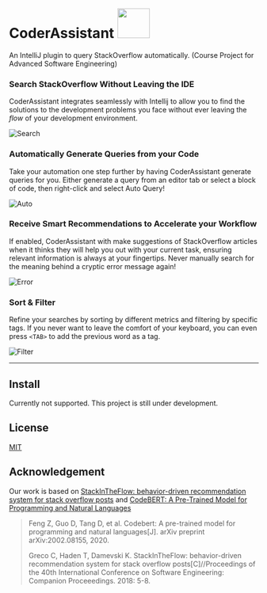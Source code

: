 # CoderAssistant <img src="https://github.com/vcu-swim-lab/stack-intheflow/blob/master/src/main/resources/icons/main.png" width="65" height="60">

An IntelliJ plugin to query StackOverflow automatically. (Course Project for Advanced Software Engineering)

### Search StackOverflow Without Leaving the IDE

CoderAssistant integrates seamlessly with Intellij to allow you to find the solutions to the development problems you face without ever leaving the *flow* of your development environment.

![Search](https://i.imgur.com/Rt5tYun.gif)

### Automatically Generate Queries from your Code

Take your automation one step further by having CoderAssistant generate queries for you. Either generate a query from an editor tab or select a block of code, then right-click and select Auto Query!

![Auto](https://i.imgur.com/yB7fH5N.gif)

### Receive Smart Recommendations to Accelerate your Workflow

If enabled, CoderAssistant with make suggestions of StackOverflow articles when it thinks they will help you out with your current task, ensuring relevant information is always at your fingertips. Never manually search for the meaning behind a cryptic error message again!

![Error](https://i.imgur.com/L9WO8OF.png)

### Sort & Filter

Refine your searches by sorting by different metrics and filtering by specific tags. If you never want to leave the comfort of your keyboard, you can even press `<TAB>` to add the previous word as a tag.

![Filter](https://i.imgur.com/NuQF2cl.gif)

********

## Install

Currently not supported. This project is still under development.

## License

[MIT](./LICENSE)

## Acknowledgement

Our work is based on [StackInTheFlow: behavior-driven recommendation system for stack overflow posts](https://damevski.github.io/files/greco_icse18_preprint.pdf) and [CodeBERT: A Pre-Trained Model for Programming and Natural Languages](https://arxiv.org/pdf/2002.08155.pdf)

> Feng Z, Guo D, Tang D, et al. Codebert: A pre-trained model for programming and natural languages[J]. arXiv preprint arXiv:2002.08155, 2020.
>
> Greco C, Haden T, Damevski K. StackInTheFlow: behavior-driven recommendation system for stack overflow posts[C]//Proceedings of the 40th International Conference on Software Engineering: Companion Proceeedings. 2018: 5-8.
